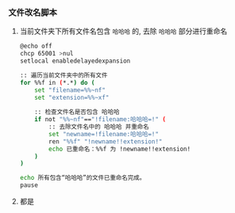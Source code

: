 ### 文件改名脚本

1. 当前文件夹下所有文件名包含 `哈哈哈` 的, 去除 `哈哈哈`  部分进行重命名

   ```bash
   @echo off
   chcp 65001 >nul
   setlocal enabledelayedexpansion
   
   :: 遍历当前文件夹中的所有文件
   for %%f in (*.*) do (
       set "filename=%%~nf"
       set "extension=%%~xf"
       
       :: 检查文件名是否包含 哈哈哈
       if not "%%~nf"=="!filename:哈哈哈=!" (
           :: 去除文件名中的 哈哈哈 并重命名
           set "newname=!filename:哈哈哈=!"
           ren "%%f" "!newname!!extension!"
           echo 已重命名：%%f 为 !newname!!extension!
       )
   )
   
   echo 所有包含“哈哈哈”的文件已重命名完成。
   pause
   
   ```

   

2. 都是